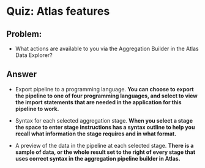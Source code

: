 # Quiz: Atlas features

## Problem:
- What actions are available to you via the Aggregation Builder in the Atlas Data Explorer?

## Answer

- Export pipeline to a programming language.
**You can choose to export the pipeline to one of four programming languages, and select to view the import statements that are needed in the application for this pipeline to work.**

- Syntax for each selected aggregation stage.
**When you select a stage the space to enter stage instructions has a syntax outline to help you recall what information the stage requires and in what format.**

- A preview of the data in the pipeline at each selected stage.
**There is a sample of data, or the whole result set to the right of every stage that uses correct syntax in the aggregation pipeline builder in Atlas.**